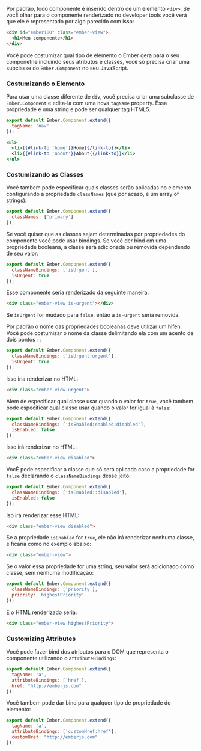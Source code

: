 Por padrão, todo componente é inserido dentro de um elemento `<div>`. Se vocÊ olhar para
o componente renderizado no developer tools você verá que ele é representado por algo
parecido com isso:

```html
<div id="ember180" class="ember-view">
  <h1>Meu componente</h1>
</div>
```

Você pode costumizar qual tipo de elemento o Ember gera para o seu componetne
incluindo seus atributos e classes, você só precisa criar uma subclasse do 
`Ember.Component` no seu JavaScript.

### Costumizando o Elemento

Para usar uma classe diferente de `div`, você precisa criar uma subclasse de `Ember.Component`
e edita-la com uma nova `tagName` property. Essa propriedade é uma string e 
pode ser qualquer tag HTML5.

```app/components/navigation-bar.js
export default Ember.Component.extend({
  tagName: 'nav'
});
```

```app/templates/components/navigation-bar.hbs
<ul>
  <li>{{#link-to 'home'}}Home{{/link-to}}</li>
  <li>{{#link-to 'about'}}About{{/link-to}}</li>
</ul>
```

### Costumizando as Classes

Você tambem pode especificar quais classes serão aplicadas no elemento 
configurando a propriedade `classNames` (que por acaso, é um array of strings).

```app/components/navigation-bar.js
export default Ember.Component.extend({
  classNames: ['primary']
});
```

Se você quiser que as classes sejam determinadas por propriedades do componente
você pode usar bindings. Se você der bind em uma propriedade booleana, a classe
será adicionada ou removida dependendo de seu valor:

```app/components/todo-item.js
export default Ember.Component.extend({
  classNameBindings: ['isUrgent'],
  isUrgent: true
});
```

Esse componente seria renderizado da seguinte maneira:

```html
<div class="ember-view is-urgent"></div>
```

Se `isUrgent` for mudado para `false`, então a `is-urgent` seria removida.

Por padrão o nome das propriedades booleanas deve utilizar um hifen. 
Você pode costumizar o nome da classe delimitando ela com um acento de dois pontos `:`:


```app/components/todo-item.js
export default Ember.Component.extend({
  classNameBindings: ['isUrgent:urgent'],
  isUrgent: true
});
```

Isso iria renderizar no HTML:

```html
<div class="ember-view urgent">
```

Alem de especificar qual classe usar quando o valor for `true`, você 
tambem pode especificar qual classe usar quando o valor for igual à `false`:

```app/components/todo-item.js
export default Ember.Component.extend({
  classNameBindings: ['isEnabled:enabled:disabled'],
  isEnabled: false
});
```

Isso irá renderizar no HTML:

```html
<div class="ember-view disabled">
```

VocÊ pode especificar a classe que só será aplicada caso a propriedade for 
`false` declarando o `classNameBindings` desse jeito:

```app/components/todo-item.js
export default Ember.Component.extend({
  classNameBindings: ['isEnabled::disabled'],
  isEnabled: false
});
```

Iso irá renderizar esse HTML:

```html
<div class="ember-view disabled">
```

Se a propriedade `isEnabled` for `true`, ele não irá renderizar nenhuma classe, e ficaria como no exemplo abaixo:

```html
<div class="ember-view">
```

Se o valor essa propriedade for uma string, seu valor será adicionado como classe, sem nenhuma modificação:

```app/components/todo-item.js
export default Ember.Component.extend({
  classNameBindings: ['priority'],
  priority: 'highestPriority'
});
```

E o HTML renderizado seria:

```html
<div class="ember-view highestPriority">
```

### Customizing Attributes

Você pode fazer bind dos atributos para o DOM que representa o componente utilizando o `attributeBindings`:

```app/components/link-item.js
export default Ember.Component.extend({
  tagName: 'a',
  attributeBindings: ['href'],
  href: "http://emberjs.com"
});
```

Você tambem pode dar bind para qualquer tipo de propriedade do elemento:

```app/components/link-item.js
export default Ember.Component.extend({
  tagName: 'a',
  attributeBindings: ['customHref:href'],
  customHref: "http://emberjs.com"
});
```
